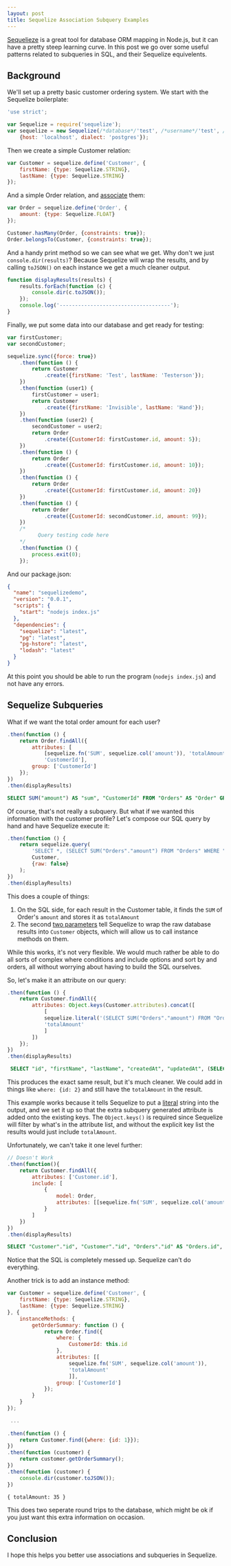 ```yaml
---
layout: post
title: Sequelize Association Subquery Examples
---
```


[Sequelieze](http://sequelizejs.com/) is a great tool for database ORM mapping in Node.js, but it can have a pretty steep learning curve. In this post we go over some useful patterns related to subqueries in SQL, and their Sequelize equivelents.

<!--endexcerpt-->

## Background

We'll set up a pretty basic customer ordering system. We start with the Sequelize boilerplate:


``` js
'use strict';

var Sequelize = require('sequelize');
var sequelize = new Sequelize(/*database*/'test', /*username*/'test', /*password*/'test',
    {host: 'localhost', dialect: 'postgres'});
```

Then we create a simple Customer relation:

``` js
var Customer = sequelize.define('Customer', {
    firstName: {type: Sequelize.STRING},
    lastName: {type: Sequelize.STRING}
});
```

And a simple Order relation, and [associate](http://sequelize.readthedocs.org/en/latest/docs/associations/) them:

``` js
var Order = sequelize.define('Order', {
    amount: {type: Sequelize.FLOAT}
});

Customer.hasMany(Order, {constraints: true});
Order.belongsTo(Customer, {constraints: true});
```

And a handy print method so we can see what we get. Why don't we just `console.dir(results)`? Because Sequelize will wrap the results, and by calling `toJSON()` on each instance we get a much cleaner output.

``` js
function displayResults(results) {
    results.forEach(function (c) {
        console.dir(c.toJSON());
    });
    console.log('------------------------------------');
}
```

Finally, we put some data into our database and get ready for testing:

``` js
var firstCustomer;
var secondCustomer;

sequelize.sync({force: true})
    .then(function () {
        return Customer
            .create({firstName: 'Test', lastName: 'Testerson'});
    })
    .then(function (user1) {
        firstCustomer = user1;
        return Customer
            .create({firstName: 'Invisible', lastName: 'Hand'});
    })
    .then(function (user2) {
        secondCustomer = user2;
        return Order
            .create({CustomerId: firstCustomer.id, amount: 5});
    })
    .then(function () {
        return Order
            .create({CustomerId: firstCustomer.id, amount: 10});
    })
    .then(function () {
        return Order
            .create({CustomerId: firstCustomer.id, amount: 20})
    })
    .then(function () {
        return Order
            .create({CustomerId: secondCustomer.id, amount: 99});
    })
    /*
          Query testing code here
    */
    .then(function () {
        process.exit(0);
    });
```

And our package.json:

``` json
{
  "name": "sequelizedemo",
  "version": "0.0.1",
  "scripts": {
    "start": "nodejs index.js"
  },
  "dependencies": {
    "sequelize": "latest",
    "pg": "latest",
    "pg-hstore": "latest",
    "lodash": "latest"
  }
}
```

At this point you should be able to run the program (`nodejs index.js`) and not have any errors.

## Sequelize Subqueries

What if we want the total order amount for each user?

``` js
.then(function () {
    return Order.findAll({
        attributes: [
            [sequelize.fn('SUM', sequelize.col('amount')), 'totalAmount'],
            'CustomerId'],
        group: ['CustomerId']
    });
})
.then(displayResults)
```
``` sql
SELECT SUM("amount") AS "sum", "CustomerId" FROM "Orders" AS "Order" GROUP BY "CustomerId";
```

Of course, that's not really a subquery. But what if we wanted this information with the customer profile? Let's compose our SQL query by hand and have Sequelize execute it:

``` js
.then(function () {
    return sequelize.query(
        'SELECT *, (SELECT SUM("Orders"."amount") FROM "Orders" WHERE "Orders"."CustomerId" = "Customer"."id") AS "totalAmount" FROM "Customers" AS "Customer";',
        Customer,
        {raw: false}
    );
})
.then(displayResults)
```

This does a couple of things:

1. On the SQL side, for each result in the Customer table, it finds the `SUM` of Order's `amount` and stores it as `totalAmount`
2. The second [two parameters](http://sequelize.readthedocs.org/en/latest/api/sequelize/#querysql-callee-options-replacements-promise) tell Sequelize to wrap the raw database results into `Customer` objects, which will allow us to call instance methods on them.

While this works, it's not very flexible. We would much rather be able to do all sorts of complex where conditions and include options and sort by and orders, all without worrying about having to build the SQL ourselves.

So, let's make it an attribute on our query:

``` js
.then(function () {
    return Customer.findAll({
        attributes: Object.keys(Customer.attributes).concat([
            [
            sequelize.literal('(SELECT SUM("Orders"."amount") FROM "Orders" WHERE "Orders"."CustomerId" = "Customer"."id")'),
            'totalAmount'
            ]
        ])
    });
})
.then(displayResults)
```
``` sql
 SELECT "id", "firstName", "lastName", "createdAt", "updatedAt", (SELECT SUM("Orders"."amount") FROM "Orders" WHERE "Orders"."CustomerId" = "Customer"."id") AS "totalAmount" FROM "Customers" AS "Customer";
```

This produces the exact same result, but it's much cleaner. We could add in things like `where: {id: 2}` and still have the `totalAmount` in the result.

This example works because it tells Sequelize to put a [literal](http://sequelize.readthedocs.org/en/latest/api/sequelize/#literalval-sequelizeliteral) string into the output, and we set it up so that the extra subquery generated attribute is added onto the existing keys. The `Object.keys()` is required since Sequelize will filter by what's in the attribute list, and without the explicit key list the results would just include `totalAmount`.

Unfortunately, we can't take it one level further:

``` js
// Doesn't Work
.then(function(){
    return Customer.findAll({
        attributes: ['Customer.id'],
        include: [
            {
                model: Order,
                attributes: [[sequelize.fn('SUM', sequelize.col('amount')), 'totalAmount']]
            }
        ]
    })
})
.then(displayResults)
```
``` sql
SELECT "Customer"."id", "Customer"."id", "Orders"."id" AS "Orders.id", COUNT("amount") AS "Orders.cnt" FROM "Customers" AS "Customer" LEFT OUTER JOIN "Orders" AS "Orders" ON "Customer"."id" = "Orders"."CustomerId";
```

Notice that the SQL is completely messed up. Sequelize can't do everything.

Another trick is to add an instance method:

``` js
var Customer = sequelize.define('Customer', {
    firstName: {type: Sequelize.STRING},
    lastName: {type: Sequelize.STRING}
}, {
    instanceMethods: {
        getOrderSummary: function () {
            return Order.find({
                where: {
                    CustomerId: this.id
                },
                attributes: [[
                    sequelize.fn('SUM', sequelize.col('amount')), 
                    'totalAmount'
                    ]],
                group: ['CustomerId']
            });
        }
    }
});

 ...
 
.then(function () {
    return Customer.find({where: {id: 1}});
})
.then(function (customer) {
    return customer.getOrderSummary();
})
.then(function (customer) {
    console.dir(customer.toJSON());
})
```
```
{ totalAmount: 35 }
```

This does two seperate round trips to the database, which might be ok if you just want this extra information on occasion.

## Conclusion

I hope this helps you better use associations and subqueries in Sequelize.
